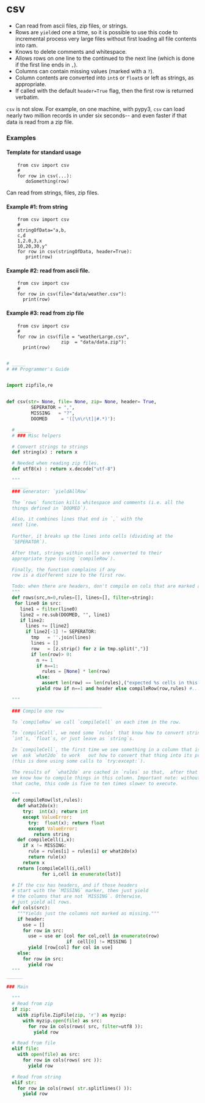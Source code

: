 
# csv


- Can read from ascii files, zip files, or strings.
- Rows are `yield`ed one a time, so it is possible to
  use this code to incremental process very large files
  without first loading all file contents into ram.
- Knows to delete comments and whitespace.
- Allows rows on one line to the continued
  to the next line (which is done if the first line ends in `,`).
- Columns can contain missing  values (marked with a `?`).
- Column contents are converted into `int`s or `float`s or
  left as strings, as appropriate.
- If called with the default `header=True` flag, then the
  first row is returned verbatim.

`csv` is not slow.  For example, on one machine, with pypy3, `csv` can load
nearly two million records in under six seconds-- and even faster if that data
is read from a zip file.

### Examples

#### Template for standard usage

        from csv import csv
        #
        for row in csv(...):
           doSomething(row)

Can read from strings, files, zip files.

#### Example #1: from string

        from csv import csv
        #
        stringOfData="a,b,
        c,d
        1,2.0,3,x
        10,20,30,y"
        for row in csv(stringOfData, header=True):
           print(row)

#### Example #2: read from ascii file.

        from csv import csv
        #
        for row in csv(file="data/weather.csv"):
          print(row)


#### Example #3: read from zip file

        from csv import csv
        #
        for row in csv(file = "weatherLarge.csv",
                        zip  = "data/data.zip"):
          print(row)


```python

# _____
# ## Programmer's Guide


import zipfile,re


def csv(str= None, file= None, zip= None, header= True,
         SEPERATOR = ",",
         MISSING   = "?",
         DOOMED     = '([\n\r\t]|#.*)'):

  # _____
  # ### Misc helpers

  # Convert strings to strings
  def string(x) : return x

  # Needed when reading zip files.
  def utf8(x) : return x.decode("utf-8") 

  """
  ______
  ### Generator: `yieldAllRow`

  The `rows` function kills whitespace and comments (i.e. all the
  things defined in `DOOMED`).  

  Also, it combines lines that end in `,` with the
  next line.  
 
  Further, it breaks up the lines into cells (dividing at the
  `SEPERATOR`).  

  After that, strings within cells are converted to their
  appropriate type (using `compileRow`).  

  Finally, the function complains if any
  row is a diofferent size to the first row.

  Todo: when there are headers, don't compile on cols that are marked as missing.
  """  
  def rows(src,n=0,rules=[], lines=[], filter=string):
   for line0 in src:
     line1 = filter(line0)
     line2 = re.sub(DOOMED, "", line1)
     if line2:
       lines += [line2]
       if line2[-1] != SEPERATOR:
         tmp   = ''.join(lines)
         lines = []
         row   = [z.strip() for z in tmp.split(",")]
         if len(row)> 0:
           n += 1
           if n==1:
             rules = [None] * len(row)
           else:
             assert len(row) == len(rules),("expected %s cells in this row" % len(rules))
           yield row if n==1 and header else compileRow(row,rules) #... 7

  """
  _________________________________
  ### Compile one row

  To `compileRow` we call `compileCell` on each item in the row.

  To `compileCell`, we need some `rules` that know how to convert strings into
  `int`s, `float`s, or just leave as `string`s.

  In `compileCell`, the first time we see something in a column that is not a MISSING value,
  we  ask `what2do` to work   out how to convert that thing into its proper type
  (this is done using some calls to `try:except:`).

  The results of  `what2do` are cached in `rules` so that,  after that first value,
  we know how to compile things in this column. Important note: without 
  that cache, this code is five to ten times slower to execute.

  """
  def compileRow(lst,rules):
    def what2do(x):
      try:  int(x); return int
      except ValueError:
        try:  float(x); return float
        except ValueError:
          return string
    def compileCell(i,x):
      if x != MISSING:
        rule = rules[i] = rules[i] or what2do(x)
        return rule(x)
      return x
    return [compileCell(i,cell)
             for i,cell in enumerate(lst)]

  # If the csv has headers, and if those headers
  # start with the `MISSING` marker, then just yield
  # the columns that are not `MISSING`. Otherwise,
  # just yield all rows.
  def cols(src):
    """Yields just the columns not marked as missing."""
    if header:
      use = []
      for row in src:
        use = use or [col for col,cell in enumerate(row)
                      if  cell[0] != MISSING ]
        yield [row[col] for col in use]
    else:
      for row in src:
        yield row
  """ 
______

### Main

  """
  # Read from zip
  if zip:
    with zipfile.ZipFile(zip, 'r') as myzip:
      with myzip.open(file) as src:
        for row in cols(rows( src, filter=utf8 )):
          yield row

  # Read from file
  elif file:
    with open(file) as src:
      for row in cols(rows( src )):
        yield row

  # Read from string
  elif str:
    for row in cols(rows( str.splitlines() )):
      yield row
```

